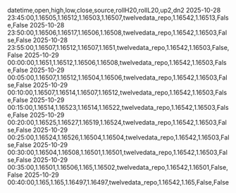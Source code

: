 datetime,open,high,low,close,source,rollH20,rollL20,up2,dn2
2025-10-28 23:45:00,1.16505,1.16512,1.16503,1.16507,twelvedata_repo,1.16542,1.16513,False,False
2025-10-28 23:50:00,1.16506,1.16517,1.16506,1.16508,twelvedata_repo,1.16542,1.16503,False,False
2025-10-28 23:55:00,1.16507,1.16512,1.16507,1.1651,twelvedata_repo,1.16542,1.16503,False,False
2025-10-29 00:00:00,1.1651,1.16512,1.16506,1.16508,twelvedata_repo,1.16542,1.16503,False,False
2025-10-29 00:05:00,1.16507,1.16512,1.16504,1.16506,twelvedata_repo,1.16542,1.16503,False,False
2025-10-29 00:10:00,1.16507,1.16514,1.16507,1.16512,twelvedata_repo,1.16542,1.16503,False,False
2025-10-29 00:15:00,1.16514,1.16523,1.16514,1.16522,twelvedata_repo,1.16542,1.16503,False,False
2025-10-29 00:20:00,1.16525,1.16527,1.16519,1.16524,twelvedata_repo,1.16542,1.16503,False,False
2025-10-29 00:25:00,1.16524,1.16526,1.16504,1.16504,twelvedata_repo,1.16542,1.16503,False,False
2025-10-29 00:30:00,1.16504,1.16508,1.16501,1.16501,twelvedata_repo,1.16542,1.16503,False,False
2025-10-29 00:35:00,1.16501,1.16506,1.165,1.16502,twelvedata_repo,1.16542,1.16501,False,False
2025-10-29 00:40:00,1.165,1.165,1.16497,1.16497,twelvedata_repo,1.16542,1.165,False,False
